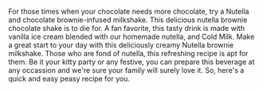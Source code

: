 For those times when your chocolate needs more chocolate, try a Nutella and chocolate brownie-infused milkshake.
This delicious nutella brownie chocolate shake is to die for. A fan favorite, this tasty drink is made with vanilla ice cream blended with our homemade nutella, and Cold Milk.
Make a great start to your day with this deliciously creamy Nutella brownie milkshake. Those who are fond of nutella, this refreshing recipe is apt for them. Be it your kitty party or any festive, you can prepare this beverage at any occassion and we're sure your family will surely love it. So, here's a quick and easy peasy recipe for you.